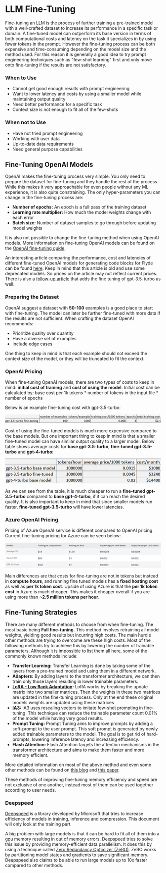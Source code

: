 # LLM Fine-Tuning

Fine-tuning an LLM is the process of further training a pre-trained model with a well-crafted dataset to increase its performance in a specific task or domain. A fine-tuned model can outperform its base version in terms of both computational costs and latency on the task it specializes in by using fewer tokens in the prompt. However the fine-tuning process can be both expensive and time-consuming depending on the model size and the method used. For this reason it is generally a good idea to try prompt engineering techniques such as "few-shot learning" first and only move onto fine-tuning if the results are not satisfactory.

### When to Use

+ Cannot get good enough results with prompt engineering
+ Want to lower latency and costs by using a smaller model while maintaining output quality
+ Need better performance for a specific task
+ Context size is not enough to fit all of the few-shots

### When not to Use

+ Have not tried prompt engineering
+ Working with user data
+ Up-to-date data requirements
+ Need general purpose capabilities

## Fine-Tuning OpenAI Models

OpenAI makes the fine-tuning process very simple. You only need to prepare the dataset for fine-tuning and they handle the rest of the process. While this makes it very approachable for even people without any ML experience, it is also quite constraining. The only hyper-parameters you can change in the fine-tuning process are:

+ **Number of epochs:** An epoch is a full pass of the training dataset
+ **Learning rate multiplier:** How much the model weights change with each error
+ **Batch size:** Number of dataset samples to go through before updating model weights

It is also not possible to change the fine-tuning method when using OpenAI models. More information on fine-tuning OpenAI models can be found on the [OpenAI fine-tuning guide](https://platform.openai.com/docs/guides/fine-tuning/fine-tuning).

An interesting article comparing the performance, cost and latencies of different fine-tuned OpenAI models for generating code blocks for Flyde can be found [here](https://betterprogramming.pub/openai-api-fine-tuned-models-vs-chat-completion-a-case-study-e3774fadc8c7). Keep in mind that this article is old and use some deprecated models. So prices on the article may not reflect current prices. There is also a [follow-up article](https://medium.com/@gabrielgrinberg/openai-api-fine-tuned-gpt-3-5-vs-base-gpt-3-5-a-case-study-f3619b4f8cd8) that adds the fine tuning of gpt-3.5-turbo as well.

### Preparing the Dataset

OpenAI suggest a dataset with **50-100** examples is a good place to start with fine-tuning. The model can later be further fine-tuned with more data if the results are not sufficient. When crafting the dataset OpenAI recommends:

+ Prioritize quality over quantity
+ Have a diverse set of examples
+ Include edge cases

One thing to keep in mind is that each example should not exceed the context size of the model, or they will be truncated to fit the context.

### OpenAI Pricing

When fine-tuning OpenAI models, there are two types of costs to keep in mind: **initial cost of training** and **cost of using the model**. Initial cost can be calculated by:
    base cost per 1k tokens * number of tokens in the input file * number of epochs

Below is an example fine-tuning cost with gpt-3.5-turbo:

![fine-tuning cost with gpt-3.5-turbo](images/gpt-3.5-turbo-fine-tuning.png)

Cost of using the fine-tuned models is much more expensive compared to the base models. But one important thing to keep in mind is that a smaller fine-tuned model can have similar output quality to a larger model. Below table shows average costs for **base gpt-3.5-turbo**, **fine-tuned gpt-3.5-turbo** and **gpt-4-turbo**:

![average cost table](/general_concepts/images/model-costs-per-month.png)

As we can see from the table, it is much cheaper to run a **fine-tuned gpt-3.5-turbo** compared to **base gpt-4-turbo**, if it can reach the desired quality. It is also important to keep in mind that since smaller models run faster, **fine-tuned gpt-3.5-turbo** will have lower latencies.

### Azure OpenAI Pricing

Pricing of Azure OpenAI service is different compared to OpenAI pricing. Current fine-tuning pricing for Azure can be seen below:

![Azure cost table](/general_concepts/images/azure-costs.png)

Main differences are that costs for fine-tuning are not in tokens but instead in **compute hours**, and running fine tuned models has a **fixed hosting cost** as well as **per 1k token cost**. Upside of using Azure is that the **per 1k token cost** in Azure is much cheaper. This makes it cheaper overall if you are using more than **~2.5 million tokens per hour**.

## Fine-Tuning Strategies
There are many different methods to choose from when fine-tuning. The most basic being **Full fine-tuning**. This method involves retraining all model weights, yielding good results but incurring high costs. The main hurdle other methods are trying to overcome are these high costs. Most of the following methods try to achieve this by lowering the number of trainable parameters. Although it is impossible to list them all here, some of the commonly known methods include:

+ **Transfer Learning:** Transfer Learning is done by taking some of the layers from a pre-trained model and using them in a different network.
+ **Adapters:** By adding layers to the transformer architecture, we can then train only those layers resulting in lower trainable parameters.
+ **[LoRA - Low Rank Adaptation](https://arxiv.org/abs/2106.09685):** LoRA works by breaking the update matrix into two smaller matrices. Then the weights in these two matrices are updated in the fine-tuning process. Only at the end these original models weights are updated using these matrices
+ **[IA3](https://arxiv.org/abs/2205.05638):** IA3 uses rescaling vectors to imitate few-shot prompting in fine-tuning. This technique can reduce the trainable parameter count 0.01% of the model while having very good results.
+ **Prompt Tuning:** Prompt Tuning aims to improve prompts by adding a soft-prompt to the user prompt. This soft prompt is generated by newly added trainable parameters to the model. The goal is to get rid of hard-prompts, lowering inference latency and increasing efficiency.
+ **Flash Attention:** Flash Attention targets the
attention mechanisms in the transformer architecture and aims to make them faster and more memory efficient.

More detailed information on most of the above method and even some other methods can be found on [this blog](https://www.mercity.ai/blog-post/fine-tuning-llms-using-peft-and-lora) and [this paper](https://arxiv.org/abs/2303.15647).

These methods of improving fine-tuning memory efficiency and speed are not exclusive of one another, instead most of them can be used together according to user needs.

### Deepspeed
[Deepspeed](https://github.com/microsoft/DeepSpeed) is a library developed by Microsoft that tries to increase efficiency of models in training, inference and compression. This document will only look at the training part.

A big problem with large models is that it can be hard to fit all of them into a gpu memory resulting in out of memory errors. Deepspeed tries to solve this issue by providing memory-efficient data parallelism. It does this by using a technique called [Zero Redundancy Optimizer (ZeRO)](https://arxiv.org/abs/1910.02054). ZeRO works by partitioning model states and gradients to save significant memory. Deepspeed also claims to be able to run large models up to 10x faster compared to other methods. 